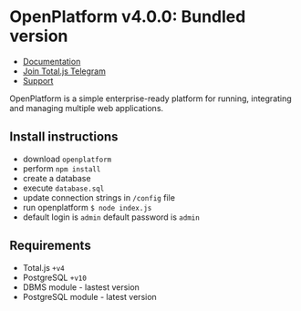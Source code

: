 # OpenPlatform v4.0.0: Bundled version

- [Documentation](https://docs.totaljs.com)
- [Join Total.js Telegram](https://t.me/totaljs)
- [Support](https://www.totaljs.com/support/)

OpenPlatform is a simple enterprise-ready platform for running, integrating and managing multiple web applications.

## Install instructions

- download `openplatform`
- perform `npm install`
- create a database
- execute `database.sql`
- update connection strings in `/config` file
- run openplatform `$ node index.js`
- default login is `admin` default password is `admin`

## Requirements

- Total.js `+v4`
- PostgreSQL `+v10`
- DBMS module - lastest version
- PostgreSQL module - latest version